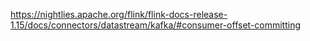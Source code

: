 https://nightlies.apache.org/flink/flink-docs-release-1.15/docs/connectors/datastream/kafka/#consumer-offset-committing